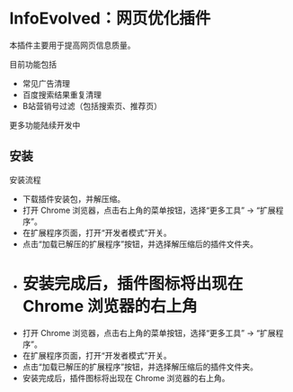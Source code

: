 # InfoEvolved：网页优化插件

本插件主要用于提高网页信息质量。

目前功能包括

- 常见广告清理
- 百度搜索结果重复清理
- B站营销号过滤（包括搜索页、推荐页）

更多功能陆续开发中

## 安装

安装流程

- 下载插件安装包，并解压缩。
- 打开 Chrome 浏览器，点击右上角的菜单按钮，选择“更多工具” -> “扩展程序”。
- 在扩展程序页面，打开“开发者模式”开关。
- 点击“加载已解压的扩展程序”按钮，并选择解压缩后的插件文件夹。
- 安装完成后，插件图标将出现在 Chrome 浏览器的右上角
  ==================================================
- 打开 Chrome 浏览器，点击右上角的菜单按钮，选择“更多工具” -> “扩展程序”。
- 在扩展程序页面，打开“开发者模式”开关。
- 点击“加载已解压的扩展程序”按钮，并选择解压缩后的插件文件夹。
- 安装完成后，插件图标将出现在 Chrome 浏览器的右上角。
